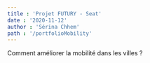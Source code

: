 ```yaml
---
title : 'Projet FUTURY - Seat'
date : '2020-11-12'
author : 'Sérina Chhem' 
path : '/portfolioMobility'
---
```


Comment améliorer la mobilité dans les villes ? 